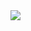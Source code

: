 <img src="https://user-images.githubusercontent.com/76667723/151686368-d5c3d9c7-64ce-4e27-88fc-950e0b96df59.svg">
